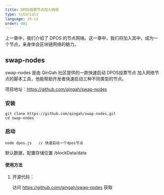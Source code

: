 ```yaml
---
title: DPOS投票节点加入网络
type: tutorials
language: zh-cn
order: 401
---
```


上一章中，我们介绍了 DPOS 的节点网络。这一章中，我们将加入其中，成为一个节点，亲身体会区块链网络的魅力。

## swap-nodes

swap-nodes 是由 QinGah 社区提供的一款快速启动 DPOS投票节点 加入网络节点的脚本工具，他能帮助开发者快速启动三种不同类型的节点。

项目地址：https://github.com/qingah/swap-nodes

### 安装

```
git clone https://github.com/qingah/swap-nodes.git
cd swap-nodes
```

### 启动

```
node dpos.js   // 快速启动一个dpos节点

```

默认数据，配置存储位置 /blockData/data

#### 使用方法

1. 开源代码：

   访问 https://github.com/qingah/swap-nodes 获取
   
